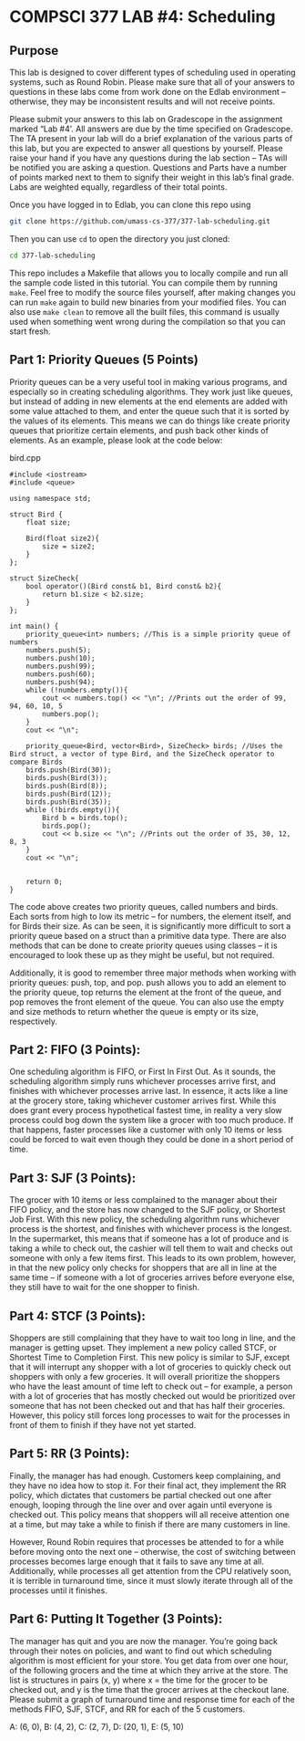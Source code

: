# COMPSCI 377 LAB #4: Scheduling

## Purpose

This lab is designed to cover different types of scheduling used in operating systems, such as Round Robin. Please make sure that all of your answers to questions in these labs come from work done on the Edlab environment – otherwise, they may be inconsistent results and will not receive points.

Please submit your answers to this lab on Gradescope in the assignment marked “Lab #4’. All answers are due by the time specified on Gradescope. The TA present in your lab will do a brief explanation of the various parts of this lab, but you are expected to answer all questions by yourself. Please raise your hand if you have any questions during the lab section – TAs will be notified you are asking a question. Questions and Parts have a number of points marked next to them to signify their weight in this lab’s final grade. Labs are weighted equally, regardless of their total points.

Once you have logged in to Edlab, you can clone this repo using

```bash
git clone https://github.com/umass-cs-377/377-lab-scheduling.git
```

Then you can use `cd` to open the directory you just cloned:

```bash
cd 377-lab-scheduling
```

This repo includes a Makefile that allows you to locally compile and run all the sample code listed in this tutorial. You can compile them by running `make`. Feel free to modify the source files yourself, after making changes you can run `make` again to build new binaries from your modified files. You can also use `make clean` to remove all the built files, this command is usually used when something went wrong during the compilation so that you can start fresh.

## Part 1: Priority Queues (5 Points)
Priority queues can be a very useful tool in making various programs, and especially so in creating scheduling algorithms. They work just like queues, but instead of adding in new elements at the end elements are added with some value attached to them, and enter the queue such that it is sorted by the values of its elements. This means we can do things like create priority queues that prioritize certain elements, and push back other kinds of elements. As an example, please look at the code below:

bird.cpp
```
#include <iostream>
#include <queue>

using namespace std;

struct Bird {
	float size;
	
	Bird(float size2){
		size = size2;
	}
};

struct SizeCheck{
	bool operator()(Bird const& b1, Bird const& b2){
		return b1.size < b2.size;
	}
};

int main() {
	priority_queue<int> numbers; //This is a simple priority queue of numbers
	numbers.push(5);
	numbers.push(10);
	numbers.push(99);
	numbers.push(60);
	numbers.push(94);
	while (!numbers.empty()){
		cout << numbers.top() << "\n"; //Prints out the order of 99, 94, 60, 10, 5
		numbers.pop();
	}
	cout << "\n";
	
	priority_queue<Bird, vector<Bird>, SizeCheck> birds; //Uses the Bird struct, a vector of type Bird, and the SizeCheck operator to compare Birds
	birds.push(Bird(30));
	birds.push(Bird(3));
	birds.push(Bird(8));
	birds.push(Bird(12));
	birds.push(Bird(35));
	while (!birds.empty()){
		Bird b = birds.top();
		birds.pop();
		cout << b.size << "\n"; //Prints out the order of 35, 30, 12, 8, 3
	}
	cout << "\n";


	return 0;
}
```

The code above creates two priority queues, called numbers and birds. Each sorts from high to low its metric – for numbers, the element itself, and for Birds their size. As can be seen, it is significantly more difficult to sort a priority queue based on a struct than a primitive data type. There are also methods that can be done to create priority queues using classes – it is encouraged to look these up as they might be useful, but not required.

Additionally, it is good to remember three major methods when working with priority queues: push, top, and pop. push allows you to add an element to the priority queue, top returns the element at the front of the queue, and pop removes the front element of the queue. You can also use the empty and size methods to return whether the queue is empty or its size, respectively.

## Part 2: FIFO (3 Points):
One scheduling algorithm is FIFO, or First In First Out. As it sounds, the scheduling algorithm simply runs whichever processes arrive first, and finishes with whichever processes arrive last. In essence, it acts like a line at the grocery store, taking whichever customer arrives first. While this does grant every process hypothetical fastest time, in reality a very slow process could bog down the system like a grocer with too much produce. If that happens, faster processes like a customer with only 10 items or less could be forced to wait even though they could be done in a short period of time.

## Part 3: SJF (3 Points):
The grocer with 10 items or less complained to the manager about their FIFO policy, and the store has now changed to the SJF policy, or Shortest Job First. With this new policy, the scheduling algorithm runs whichever process is the shortest, and finishes with whichever process is the longest. In the supermarket, this means that if someone has a lot of produce and is taking a while to check out, the cashier will tell them to wait and checks out someone with only a few items first. This leads to its own problem, however, in that the new policy only checks for shoppers that are all in line at the same time – if someone with a lot of groceries arrives before everyone else, they still have to wait for the one shopper to finish.

## Part 4: STCF (3 Points):
Shoppers are still complaining that they have to wait too long in line, and the manager is getting upset. They implement a new policy called STCF, or Shortest Time to Completion First. This new policy is similar to SJF, except that it will interrupt any shopper with a lot of groceries to quickly check out shoppers with only a few groceries. It will overall prioritize the shoppers who have the least amount of time left to check out – for example, a person with a lot of groceries that has mostly checked out would be prioritized over someone that has not been checked out and that has half their groceries. However, this policy still forces long processes to wait for the processes in front of them to finish if they have not yet started.

## Part 5: RR (3 Points):
Finally, the manager has had enough. Customers keep complaining, and they have no idea how to stop it. For their final act, they implement the RR policy, which dictates that customers be partial checked out one after enough, looping through the line over and over again until everyone is checked out. This policy means that shoppers will all receive attention one at a time, but may take a while to finish if there are many customers in line.

However, Round Robin requires that processes be attended to for a while before moving onto the next one – otherwise, the cost of switching between processes becomes large enough that it fails to save any time at all. Additionally, while processes all get attention from the CPU relatively soon, it is terrible in turnaround time, since it must slowly iterate through all of the processes until it finishes.

## Part 6: Putting It Together (3 Points):
The manager has quit and you are now the manager. You’re going back through their notes on policies, and want to find out which scheduling algorithm is most efficient for your store. You get data from over one hour, of the following grocers and the time at which they arrive at the store. The list is structures in pairs (x, y) where x = the time for the grocer to be checked out, and y is the time that the grocer arrives at the checkout lane. Please submit a graph of turnaround time and response time for each of the methods FIFO, SJF, STCF, and RR for each of the 5 customers.

A: (6, 0), B: (4, 2), C: (2, 7), D: (20, 1), E: (5, 10)
